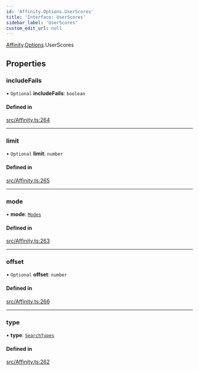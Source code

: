 ```yaml
---
id: 'Affinity.Options.UserScores'
title: 'Interface: UserScores'
sidebar_label: 'UserScores'
custom_edit_url: null
---
```


[Affinity](../namespaces/Affinity.md).[Options](../namespaces/Affinity.Options.md).UserScores

## Properties

### includeFails

• `Optional` **includeFails**: `boolean`

#### Defined in

[src/Affinity.ts:264](https://github.com/newtykins/affinity/blob/37745b2/src/Affinity.ts#L264)

---

### limit

• `Optional` **limit**: `number`

#### Defined in

[src/Affinity.ts:265](https://github.com/newtykins/affinity/blob/37745b2/src/Affinity.ts#L265)

---

### mode

• **mode**: [`Modes`](../namespaces/Affinity.md#modes)

#### Defined in

[src/Affinity.ts:263](https://github.com/newtykins/affinity/blob/37745b2/src/Affinity.ts#L263)

---

### offset

• `Optional` **offset**: `number`

#### Defined in

[src/Affinity.ts:266](https://github.com/newtykins/affinity/blob/37745b2/src/Affinity.ts#L266)

---

### type

• **type**: [`SearchTypes`](../namespaces/Score.md#searchtypes)

#### Defined in

[src/Affinity.ts:262](https://github.com/newtykins/affinity/blob/37745b2/src/Affinity.ts#L262)
